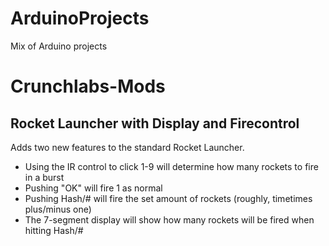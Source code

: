# ArduinoProjects
Mix of Arduino projects

# Crunchlabs-Mods

## Rocket Launcher with Display and Firecontrol
Adds two new features to the standard Rocket Launcher.
* Using the IR control to click 1-9 will determine how many rockets to fire in a burst
* Pushing "OK" will fire 1 as normal
* Pushing Hash/# will fire the set amount of rockets (roughly, timetimes plus/minus one)
* The 7-segment display will show how many rockets will be fired when hitting Hash/#
